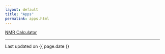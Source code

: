 ```yaml
---
layout: default
title: "Apps"
permalink: apps.html
---
```


[NMR Calculator](https://github.com/jaeseung16/NMRCalculator.git)

---
Last updated on {{ page.date }}

